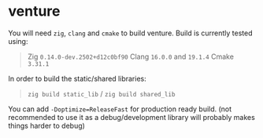 # venture

You will need `zig`, `clang` and `cmake` to build venture.
Build is currently tested using:
> Zig `0.14.0-dev.2502+d12c0bf90`
> Clang `16.0.0` and `19.1.4`
> Cmake `3.31.1`

In order to build the static/shared libraries:
> `zig build static_lib` / `zig build shared_lib`

You can add `-Doptimize=ReleaseFast` for production ready build. (not recommended to use it as a debug/development library will probably makes things harder to debug)
